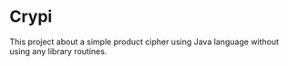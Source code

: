 # Crypi
This project about a simple product cipher using Java language without using any library routines.
